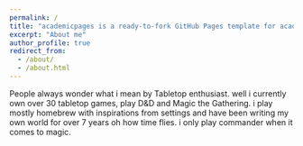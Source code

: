 ```yaml
---
permalink: /
title: "academicpages is a ready-to-fork GitHub Pages template for academic personal websites"
excerpt: "About me"
author_profile: true
redirect_from: 
  - /about/
  - /about.html
---
```


People always wonder what i mean by Tabletop enthusiast. well i currently own over 30 tabletop games, play D&D and Magic the Gathering. i play mostly homebrew with inspirations from settings and have been writing my own world for over 7 years oh how time flies. i only play commander when it comes to magic.
